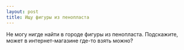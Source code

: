 ```yaml
---
layout: post 
title: Ищу фигуры из пенопласта 
--- 
```

Не могу нигде найти в городе фигуры из пенопласта. Подскажите, может в интернет-магазине где-то взять можно?